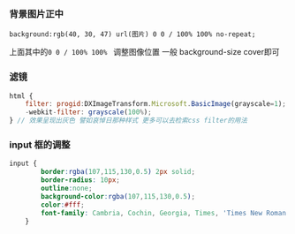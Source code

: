 ### 背景图片正中

`background:rgb(40, 30, 47) url(图片) 0 0 / 100% 100% no-repeat;`

上面其中的`0 0 / 100% 100% ` 调整图像位置 一般 background-size cover即可

### 滤镜

```js
html {
	filter: progid:DXImageTransform.Microsoft.BasicImage(grayscale=1);
	-webkit-filter: grayscale(100%);
} // 效果呈现出灰色 譬如哀悼日那种样式 更多可以去检索css filter的用法
```

### input 框的调整

```css
input {
        border:rgba(107,115,130,0.5) 2px solid;
        border-radius: 10px;
        outline:none;
        background-color:rgba(107,115,130,0.5);
        color:#fff;
        font-family: Cambria, Cochin, Georgia, Times, 'Times New Roman', serif;
    }
```

